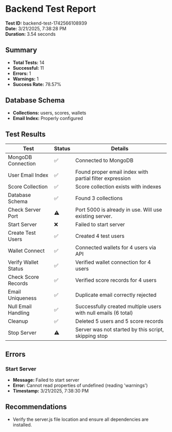 # Backend Test Report

**Test ID:** backend-test-1742566108939  
**Date:** 3/21/2025, 7:38:28 PM  
**Duration:** 3.54 seconds  

## Summary

- **Total Tests:** 14
- **Successful:** 11
- **Errors:** 1
- **Warnings:** 1
- **Success Rate:** 78.57%

## Database Schema

- **Collections:** users, scores, wallets
- **Email Index:** Properly configured

## Test Results

| Test | Status | Details |
|------|--------|--------|
| MongoDB Connection | ✅ | Connected to MongoDB |
| User Email Index | ✅ | Found proper email index with partial filter expression |
| Score Collection | ✅ | Score collection exists with indexes |
| Database Schema | ✅ | Found 3 collections |
| Check Server Port | ⚠️ | Port 5000 is already in use. Will use existing server. |
| Start Server | ❌ | Failed to start server |
| Create Test Users | ✅ | Created 4 test users |
| Wallet Connect | ✅ | Connected wallets for 4 users via API |
| Verify Wallet Status | ✅ | Verified wallet connection for 4 users |
| Check Score Records | ✅ | Verified score records for 4 users |
| Email Uniqueness | ✅ | Duplicate email correctly rejected |
| Null Email Handling | ✅ | Successfully created multiple users with null emails (6 total) |
| Cleanup | ✅ | Deleted 5 users and 5 score records |
| Stop Server | ⚠️ | Server was not started by this script, skipping stop |

## Errors

### Start Server

- **Message:** Failed to start server
- **Error:** Cannot read properties of undefined (reading 'warnings')
- **Timestamp:** 3/21/2025, 7:38:30 PM


## Recommendations

- Verify the server.js file location and ensure all dependencies are installed.
